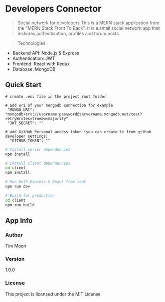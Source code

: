 # Developers Connector

> Social network for developers
> This is a MERN stack application from the "MERN Stack Front To Back". It is a small social network app that includes authentication, profiles and forum posts.

> Technologies

- Backend API: Node.js & Express
- Authentication: JWT
- Frontend: React with Redux
- Database: MongoDB

## Quick Start

```
# create .env file in the project root folder

# add uri of your mongodb connection for example
 "MONGO_URI": "mongodb+srv://username:password@servername.mongodb.net/test?retryWrites=true&w=majority"
 "JWT_SECRET": ""

# add GitHub Personal access token (you can create it from github developer settings)
  "GITHUB_TOKEN": ""
```

```bash
# Install server dependencies
npm install

# Install client dependencies
cd client
npm install

# Run both Express & React from root
npm run dev

# Build for production
cd client
npm run build
```

## App Info

### Author

Tim Moon

### Version

1.0.0

### License

This project is licensed under the MIT License
